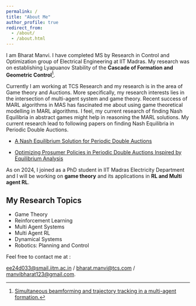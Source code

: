 ```yaml
---
permalink: /
title: "About Me"
author_profile: true
redirect_from: 
  - /about/
  - /about.html
---
```

I am Bharat Manvi. I have completed MS by Research in Control and Optimization group of Electrical Engineering at IIT Madras.
My research was on establishing Lyapuanov Stability of the **Cascade of Formation and Geometric Control**[^1]. 

Currently I am working at TCS Research and my research is in the area of Game theory and Auctions.  More specifically, my research interests lies in the intersection of multi-agent system and game theory. Recent success of MARL algorithms in MAS has fascinated me about using game theoretical modelling in MARL algorithms. I feel, my current research of finding Nash Equilibria in abstract games might help in reasoning the MARL solutions. My current research lead to following papers on finding Nash Equilibria in Periodic Double Auctions.

- [A Nash Equilibrium Solution for Periodic Double Auctions](https://manvibharat.github.io/publication/CDC2023)

- [Optimizing Prosumer Policies in Periodic Double Auctions Inspired by Equilibrium Analysis](https://manvibharat.github.io/publication/IJCAI2024)
 
As on 2024, I joined as a PhD student in IIT Madras Electricity Department and I will be working on **game theory** and its applications in **RL and Multi agent RL**.  

## My Research Topics
- Game Theory
- Reinforcement Learning
- Multi Agent Systems
- Multi Agent RL
- Dynamical Systems
- Robotics: Planning and Control

Feel free to contact me at :

ee24d033@smail.iitm.ac.in / bharat.manvi@tcs.com / manvibharat123@gmail.com.

[^1]: [Simultaneous beamforming and trajectory tracking in a multi-agent formation.](https://manvibharat.github.io/publication/MED2021)


<!--
Videos
===

<div class="embed-container">
  <iframe
      src="https://www.youtube.com/embed/wMIaKA5AQtA"
      width="700"
      height="480"
      frameborder="0"
      allow="autoplay; encrypted-media"
      allowfullscreen="true">
  </iframe>
</div>

 <iframe width="500" height="400" src="http://www.youtube.com/embed/wMIaKA5AQtA" frameborder="0" allow="autoplay; encrypted-media" allowfullscreen>></iframe> -->

